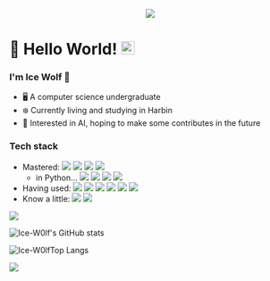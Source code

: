 <p align="center">
  <img src="https://user-images.githubusercontent.com/88833541/234557176-65170a38-f59b-4745-b672-cde1d9f36626.jpg">
</p>

# 👋 Hello World!  <img src="https://github.com/TheDudeThatCode/TheDudeThatCode/blob/master/Assets/Earth.gif" width="24px">

### I'm Ice Wolf 🧊
- 🖥️ A computer science undergraduate 
- ❄️ Currently living and studying in Harbin
- 🤖 Interested in AI, hoping to make some contributes in the future

### Tech stack
- Mastered: <img src="https://img.shields.io/badge/Python-plastic?logo=python&logoColor=white&color=blue"> <img src="https://img.shields.io/badge/-C%20&%20C++-659ad2?style=flat&logo=c%2B%2B&logoColor=white&color=green"> <img src="https://img.shields.io/badge/-Java%20-brown"> <img src="https://img.shields.io/badge/GNU/Linux-plastic?logo=linux&logoColor=black&color=white">
  - in Python... <img src="https://img.shields.io/badge/NumPy-plastic?logo=numpy&logoColor=white&color=blue"> <img src="https://img.shields.io/badge/Pandas-plastic?logo=pandas&logoColor=white&color=170653"> <img src="https://img.shields.io/badge/SciPy-plastic?logo=scipy&logoColor=white&color=purple"> <img src="https://img.shields.io/badge/Matplotlib-plastic?logo=matplotlib&logoColor=white&color=83b2dc">
- Having used: <img src="https://img.shields.io/badge/Android|Kotlin-plastic?logo=android&logoColor=green&color=darkgreen"> <img src="https://img.shields.io/badge/MySQL-plastic?logo=mysql&logoColor=blue&color=white"> <img src="https://img.shields.io/badge/HTML-plastic?logo=html5&logoColor=white&color=orange"> <img src="https://img.shields.io/badge/Scheme-plastic?logo=&logoColor=yellow&color=purple"> <img src="https://img.shields.io/badge/LaTeX-plastic?logo=latex&logoColor=188080&color=f0eee7"> <img src="https://img.shields.io/badge/Verilog-plastic?logo=xilinx&logoColor=white&color=darkred">
- Know a little:  <img src="https://img.shields.io/badge/Javascript-plastic?logo=javascript&logoColor=black&color=yellow"> <img src="https://img.shields.io/badge/JSON-plastic?logo=json&logoColor=white&color=grey">

![](https://komarev.com/ghpvc/?username=Ice-W0lf&style=plastic&color=green)

![Ice-W0lf's GitHub stats](https://github-readme-stats.vercel.app/api?username=Ice-W0lf&show_icons=true&theme=algolia)

![Ice-W0lfTop Langs](https://github-readme-stats.vercel.app/api/top-langs/?username=Ice-W0lf&theme=algolia&layout=compact)

<!--
**Ice-W0lf/Ice-W0lf** is a ✨ _special_ ✨ repository because its `README.md` (this file) appears on your GitHub profile.

Here are some ideas to get you started:

- 🔭 I’m currently working on ...
- 🌱 I’m currently learning ...
- 👯 I’m looking to collaborate on ...
- 🤔 I’m looking for help with ...
- 💬 Ask me about ...
- 📫 How to reach me: ...
- 😄 Pronouns: ...
- ⚡ Fun fact: ...
-->

![](https://hit.yhype.me/github/profile?user_id=88833541)
